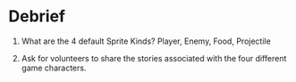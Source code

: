 # Debrief

1. What are the 4 default Sprite Kinds?
Player, Enemy, Food, Projectile

2. Ask for volunteers to share the stories associated with the four different game characters.
